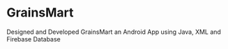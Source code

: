 # GrainsMart
Designed and Developed GrainsMart an Android App using Java, XML and Firebase Database




